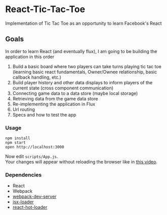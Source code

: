 React-Tic-Tac-Toe
=====================

Implementation of Tic Tac Toe as an opportunity to learn Facebook's React

## Goals
In order to learn React (and eventually flux), I am going to be building the application in this order

1. Build a basic board where two players can take turns playing tic tac toe (learning basic react fundamentals, Owner/Ownee relationship, basic callback handling, etc.)
2. Build player history and other data displays to inform players of the current state (cross component communication)
3. Connecting game data to a data store (maybe local storage)
4. Retrieving data from the game data store
5. Re-implementing the application in Flux
6. Url routing
7. Specs and how to test the app

### Usage

```
npm install
npm start
open http://localhost:3000
```

Now edit `scripts/App.js`.  
Your changes will appear without reloading the browser like in [this video](http://vimeo.com/100010922).

### Dependencies

* React
* Webpack
* [webpack-dev-server](https://github.com/webpack/webpack-dev-server)
* [jsx-loader](https://github.com/petehunt/jsx-loader)
* [react-hot-loader](https://github.com/gaearon/react-hot-loader)

